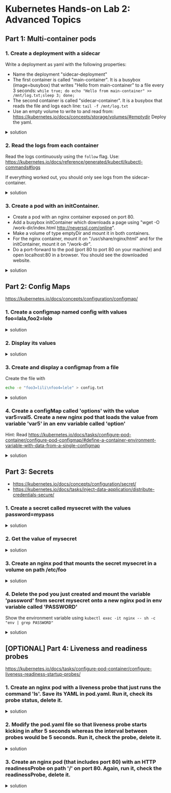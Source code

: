 # Kubernetes Hands-on Lab 2: Advanced Topics

## Part 1: Multi-container pods

### 1. Create a deployment with a sidecar
Write a deployment as yaml with the following properties:
- Name the deployment "sidecar-deployment"
- The first container is called "main-container". It is a busybox (image=busybox) that writes "Hello from main-container" to a file every 3 seconds: `while true; do echo "Hello from main-container" >> /mnt/log.txt;sleep 3; done;`
- The second container is called "sidecar-container". It is a busybox that reads the file and logs each line: `tail -f /mnt/log.txt`
- Use an empty volume to write to and read from: https://kubernetes.io/docs/concepts/storage/volumes/#emptydir
Deploy the yaml.
<details><summary>solution</summary><p>

```yaml
apiVersion: apps/v1
kind: Deployment
metadata:
  labels:
    app: sidecar-deployment
  name: sidecar-deployment
spec:
  replicas: 1
  selector:
    matchLabels:
      app: sidecar-deployment
  template:
    metadata:
      labels:
        app: sidecar-deployment
    spec:
      containers:
      - name: main-container
        image: busybox
        command: ['sh', '-c', 'while true; do echo "Hello from main-container" >> /mnt/log.txt;sleep 3; done;']
        volumeMounts:
        - name: logging-data
          mountPath: /mnt
      - name: sidecar-container
        image: busybox
        command: ['sh', '-c', 'tail -f /mnt/log.txt']
        volumeMounts:
        - name: logging-data
          mountPath: /mnt
      volumes:
      - name: logging-data
        emptyDir: {}
```
```bash
kubectl create -f sidecar-deployment.yaml
```
</p></details>

### 2. Read the logs from each container
Read the logs continuously using the `follow` flag. Use: https://kubernetes.io/docs/reference/generated/kubectl/kubectl-commands#logs

If everything worked out, you should only see logs from the sidecar-container.
<details><summary>solution</summary><p>

```bash
kubectl logs deployment/sidecar-deployment -c main-container --follow
kubectl logs deployment/sidecar-deployment -c sidecar-container --follow
```
</p></details>

### 3. Create a pod with an initContainer. 
- Create a pod with an nginx container exposed on port 80. 
- Add a busybox initContainer which downloads a page using "wget -O /work-dir/index.html http://neverssl.com/online". 
- Make a volume of type emptyDir and mount it in both containers. 
- For the nginx container, mount it on "/usr/share/nginx/html" and for the initContainer, mount it on "/work-dir". 
- Do a port-forward to the pod (port 80 to port 80 on your machine) and open localhost:80 in a browser. You should see the downloaded website.
<details><summary>solution</summary><p>

```yaml
apiVersion: v1
kind: Pod
metadata:
  name: init-container-pod
spec:
  initContainers: 
  - args: 
    - /bin/sh 
    - -c 
    - "wget -O /work-dir/index.html http://neverssl.com/online"
    image: busybox 
    name: box 
    volumeMounts: 
    - name: vol 
      mountPath: /work-dir 
  containers:
  - image: nginx
    name: nginx
    ports:
    - containerPort: 80
    volumeMounts: 
    - name: vol 
      mountPath: /usr/share/nginx/html 
  volumes: 
  - name: vol 
    emptyDir: {} 
```
```bash
kubectl port-forward pod/init-container-pod 8080:80
```
</p></details>

## Part 2: Config Maps
https://kubernetes.io/docs/concepts/configuration/configmap/

### 1. Create a configmap named config with values foo=lala,foo2=lolo
<details><summary>solution</summary><p>

```bash
kubectl create configmap config --from-literal=foo=lala --from-literal=foo2=lolo
```
</p></details>

### 2. Display its values
<details><summary>solution</summary><p>

```bash
kubectl get cm config -o yaml
# or
kubectl describe cm config
```
</p></details>

### 3. Create and display a configmap from a file

Create the file with

```bash
echo -e "foo3=lili\nfoo4=lele" > config.txt
```
<details><summary>solution</summary><p>

```bash
kubectl create cm configmap2 --from-file=config.txt
kubectl get cm configmap2 -o yaml
```
</p></details>

### 4. Create a configMap called 'options' with the value var5=val5. Create a new nginx pod that loads the value from variable 'var5' in an env variable called 'option'

Hint: Read https://kubernetes.io/docs/tasks/configure-pod-container/configure-pod-configmap/#define-a-container-environment-variable-with-data-from-a-single-configmap
<details><summary>solution</summary><p>

```bash
kubectl create cm options --from-literal=var5=val5
kubectl run nginx --image=nginx --restart=Never --dry-run=client -o yaml > pod.yaml
```

```YAML
apiVersion: v1
kind: Pod
metadata:
  creationTimestamp: null
  labels:
    run: nginx
  name: nginx
spec:
  containers:
  - image: nginx
    imagePullPolicy: IfNotPresent
    name: nginx
    resources: {}
    env:
    - name: option # name of the env variable
      valueFrom:
        configMapKeyRef:
          name: options # name of config map
          key: var5 # name of the entity in config map
  dnsPolicy: ClusterFirst
  restartPolicy: Never
```

```bash
kubectl create -f pod.yaml
kubectl exec -it nginx -- sh -c "env | grep option" # will show 'option=val5'
```
</p></details>

## Part 3: Secrets

- https://kubernetes.io/docs/concepts/configuration/secret/
- https://kubernetes.io/docs/tasks/inject-data-application/distribute-credentials-secure/

### 1. Create a secret called mysecret with the values password=mypass
<details><summary>solution</summary><p>

```bash
kubectl create secret generic mysecret --from-literal=password=mypass
```
</p></details>

### 2. Get the value of mysecret
<details><summary>solution</summary><p>

```bash
kubectl get secret mysecret -o yaml
# Decode the base64 encoded value:
echo -n bXlwYXNz | base64 -d # on MAC it is -D, which decodes the value and shows 'mypass'. 
# On Windows, just use https://www.base64decode.org/ or store the value in a file and run:
certutil -decode input.txt output.txt
```
</p></details>

### 3. Create an nginx pod that mounts the secret mysecret in a volume on path /etc/foo
<details><summary>solution</summary><p>

```bash
kubectl run nginx --image=nginx --restart=Never -o yaml --dry-run=client > pod.yaml
```

```YAML
apiVersion: v1
kind: Pod
metadata:
  creationTimestamp: null
  labels:
    run: nginx
  name: nginx
spec:
  volumes: # specify the volumes
  - name: foo # this name will be used for reference inside the container
    secret: # we want a secret
      secretName: mysecret # name of the secret - this must already exist on pod creation
  containers:
  - image: nginx
    imagePullPolicy: IfNotPresent
    name: nginx
    resources: {}
    volumeMounts: # our volume mounts
    - name: foo # name on pod.spec.volumes
      mountPath: /etc/foo #our mount path
  dnsPolicy: ClusterFirst
  restartPolicy: Never
```

```bash
kubectl create -f pod.yaml
kubectl exec -it nginx -- /bin/bash
ls /etc/foo  # shows password
cat /etc/foo/password # shows mypass
```
</p></details>

### 4. Delete the pod you just created and mount the variable 'password' from secret mysecret onto a new nginx pod in env variable called 'PASSWORD'
Show the environment variable using `kubectl exec -it nginx -- sh -c "env | grep PASSWORD"`
<details><summary>solution</summary><p>

```bash
kubectl delete pod nginx
kubectl run nginx --image=nginx --restart=Never -o yaml --dry-run=client > pod.yaml
```

```YAML
apiVersion: v1
kind: Pod
metadata:
  creationTimestamp: null
  labels:
    run: nginx
  name: nginx
spec:
  containers:
  - image: nginx
    imagePullPolicy: IfNotPresent
    name: nginx
    resources: {}
    env: # our env variables
    - name: PASSWORD # asked name
      valueFrom:
        secretKeyRef: # secret reference
          name: mysecret # our secret's name
          key: password # the key of the data in the secret
  dnsPolicy: ClusterFirst
  restartPolicy: Never
```

```bash
kubectl create -f pod.yaml
kubectl exec -it nginx -- sh -c "env | grep PASSWORD"  # will show 'PASSWORD=mypass'
```
</p></details>

## [OPTIONAL] Part 4: Liveness and readiness probes
https://kubernetes.io/docs/tasks/configure-pod-container/configure-liveness-readiness-startup-probes/

### 1. Create an nginx pod with a liveness probe that just runs the command 'ls'. Save its YAML in pod.yaml. Run it, check its probe status, delete it.
<details><summary>solution</summary><p>

```bash
kubectl run nginx --image=nginx --restart=Never --dry-run=client -o yaml > pod.yaml
```

```YAML
apiVersion: v1
kind: Pod
metadata:
  creationTimestamp: null
  labels:
    run: nginx
  name: nginx
spec:
  containers:
  - image: nginx
    imagePullPolicy: IfNotPresent
    name: nginx
    resources: {}
    livenessProbe: # our probe
      exec: # add this line
        command: # command definition
        - ls # ls command
  dnsPolicy: ClusterFirst
  restartPolicy: Never
status: {}
```

```bash
kubectl create -f pod.yaml

# Check the probe:
# On Linux or Mac, run:
kubectl describe pod nginx | grep -i liveness
# On Windows, run:
kubectl describe pod nginx | findstr -I liveness

kubectl delete -f pod.yaml
```
</p></details>

### 2. Modify the pod.yaml file so that liveness probe starts kicking in after 5 seconds whereas the interval between probes would be 5 seconds. Run it, check the probe, delete it.
<details><summary>solution</summary><p>

```bash
kubectl explain pod.spec.containers.livenessProbe # get the exact names
```

```YAML
apiVersion: v1
kind: Pod
metadata:
  creationTimestamp: null
  labels:
    run: nginx
  name: nginx
spec:
  containers:
  - image: nginx
    imagePullPolicy: IfNotPresent
    name: nginx
    resources: {}
    livenessProbe:
      initialDelaySeconds: 5 # add this line
      periodSeconds: 5 # add this line as well
      exec:
        command:
        - ls
  dnsPolicy: ClusterFirst
  restartPolicy: Never
status: {}
```

```bash
kubectl create -f pod.yaml

# Check the probe:
# On Linux or Mac, run:
kubectl describe pod nginx | grep -i liveness
# On Windows, run:
kubectl describe pod nginx | findstr -I liveness

kubectl delete -f pod.yaml
```
</p></details>

### 3. Create an nginx pod (that includes port 80) with an HTTP readinessProbe on path '/' on port 80. Again, run it, check the readinessProbe, delete it.
<details><summary>solution</summary><p>

```bash
kubectl run nginx --image=nginx --dry-run=client -o yaml --restart=Never --port=80 > pod.yaml
```

```YAML
apiVersion: v1
kind: Pod
metadata:
  creationTimestamp: null
  labels:
    run: nginx
  name: nginx
spec:
  containers:
  - image: nginx
    imagePullPolicy: IfNotPresent
    name: nginx
    resources: {}
    ports:
      - containerPort: 80 # Note: Readiness probes runs on the container during its whole lifecycle. Since nginx exposes 80, containerPort: 80 is not required for readiness to work.
    readinessProbe: # declare the readiness probe
      httpGet: # add this line
        path: / #
        port: 80 #
  dnsPolicy: ClusterFirst
  restartPolicy: Never
status: {}
```

```bash
kubectl create -f pod.yaml

# Check the probe:
# On Linux or Mac, run:
kubectl describe pod nginx | grep -i readiness
# On Windows, run:
kubectl describe pod nginx | findstr -I readiness

kubectl delete -f pod.yaml
```
</p></details>